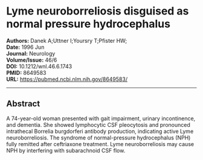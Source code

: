 # Lyme neuroborreliosis disguised as normal pressure hydrocephalus

**Authors:** Danek A;Uttner I;Yoursry T;Pfister HW;  
**Date:** 1996 Jun  
**Journal:** Neurology  
**Volume/Issue:** 46/6  
**DOI:** 10.1212/wnl.46.6.1743  
**PMID:** 8649583  
**URL:** https://pubmed.ncbi.nlm.nih.gov/8649583/

---

## Abstract

A 74-year-old woman presented with gait impairment, urinary incontinence, and dementia. She showed lymphocytic CSF pleocytosis and pronounced intrathecal Borrelia burgdorferi antibody production, indicating active Lyme neuroborreliosis. The syndrome of normal-pressure hydrocephalus (NPH) fully remitted after ceftriaxone treatment. Lyme neuroborreliosis may cause NPH by interfering with subarachnoid CSF flow.
